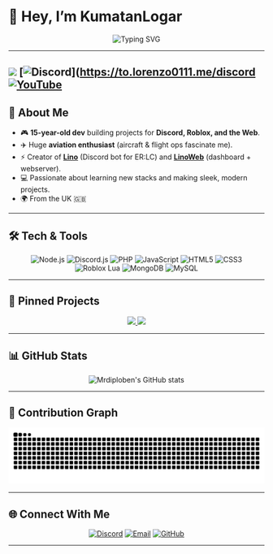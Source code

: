 # 👋 Hey, I’m KumatanLogar

<p align="center">
  <img src="https://readme-typing-svg.herokuapp.com?color=00BFFF&size=25&center=true&vCenter=true&lines=Full-Stack+Developer;Discord+Bot+Developer;Roblox+Scripter;Web+Designer;Always+Building+Cool+Stuff" alt="Typing SVG">
</p>  

---
![](https://komarev.com/ghpvc/?username=Kumatanlogar&style=flat) [![Discord](https://img.shields.io/badge/Discord-%237289DA.svg?logo=discord&logoColor=white)](https://to.lorenzo0111.me/discord [![YouTube](https://img.shields.io/badge/YouTube-%23FF0000.svg?logo=YouTube&logoColor=white)](https://youtube.com/@kumatanlogar) 
---

## 🚀 About Me  
- 🎮 **15-year-old dev** building projects for **Discord, Roblox, and the Web**.  
- ✈️ Huge **aviation enthusiast** (aircraft & flight ops fascinate me).  
- ⚡ Creator of **[Lino](https://github.com/LinoERLC/LinoBot)** (Discord bot for ER:LC) and **[LinoWeb](https://github.com/LinoERLC/LinoWeb)** (dashboard + webserver).  
- 💻 Passionate about learning new stacks and making sleek, modern projects.  
- 🌍 From the UK 🇬🇧  

---

## 🛠️ Tech & Tools  

<p align="center">
  <img src="https://img.shields.io/badge/Node.js-43853D?logo=node.js&logoColor=white" alt="Node.js">
  <img src="https://img.shields.io/badge/Discord.js-5865F2?logo=discord&logoColor=white" alt="Discord.js">
  <img src="https://img.shields.io/badge/PHP-777BB4?logo=php&logoColor=white" alt="PHP">
  <img src="https://img.shields.io/badge/JavaScript-F7DF1E?logo=javascript&logoColor=black" alt="JavaScript">
  <img src="https://img.shields.io/badge/HTML5-E34F26?logo=html5&logoColor=white" alt="HTML5">
  <img src="https://img.shields.io/badge/CSS3-1572B6?logo=css3&logoColor=white" alt="CSS3">
  <img src="https://img.shields.io/badge/Roblox-LUA-FF0000?logo=lua&logoColor=white" alt="Roblox Lua">
  <img src="https://img.shields.io/badge/MongoDB-4EA94B?logo=mongodb&logoColor=white" alt="MongoDB">
  <img src="https://img.shields.io/badge/MySQL-4479A1?logo=mysql&logoColor=white" alt="MySQL">
</p>  

---

## 📌 Pinned Projects  

<p align="center">
  <a href="https://github.com/LinoERLC/LinoBot">
    <img src="https://img.shields.io/badge/LinoBot-Discord%20Bot-blue?style=for-the-badge&logo=discord&logoColor=white" />
  </a>
  <a href="https://github.com/LinoERLC/LinoWeb">
    <img src="https://img.shields.io/badge/LinoWeb-Dashboard%20%2B%20Lino+-purple?style=for-the-badge&logo=php&logoColor=white" />
  </a>
</p>


---

## 📊 GitHub Stats  

<p align="center">
  <img src="https://github-readme-stats.vercel.app/api?username=mrdiploben&show_icons=true&theme=transparent" alt="Mrdiploben's GitHub stats" />
</p>



---

## 🐍 Contribution Graph  

<p align="center">
  <img src="https://raw.githubusercontent.com/mrdiploben/mrdiploben/output/github-contribution-grid-snake.svg" alt="snake animation" />
</p>  

---

## 🌐 Connect With Me  
<p align="center">
  <a href="https://discord.com/users/865599256847843338"><img src="https://img.shields.io/badge/Discord-5865F2?logo=discord&logoColor=white" alt="Discord"></a>
  <a href="mailto:kumatanlogar.tv@gmail.com"><img src="https://img.shields.io/badge/Email-D14836?logo=gmail&logoColor=white" alt="Email"></a>
  <a href="https://github.com/Kumatanlogar"><img src="https://img.shields.io/badge/GitHub-100000?logo=github&logoColor=white" alt="GitHub"></a>
</p>  

---

